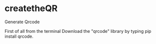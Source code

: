 # createtheQR
Generate Qrcode

First of all from the terminal
Download the "qrcode" library by typing pip install qrcode.

